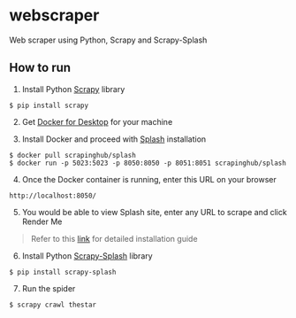 # webscraper
Web scraper using Python, Scrapy and Scrapy-Splash

## How to run
1. Install Python [Scrapy](https://scrapy.org/) library  

```
$ pip install scrapy
```

2. Get [Docker for Desktop](https://www.docker.com/get-started) for your machine

3. Install Docker and proceed with [Splash](https://splash.readthedocs.io/en/stable/index.html) installation

```Docker
$ docker pull scrapinghub/splash
$ docker run -p 5023:5023 -p 8050:8050 -p 8051:8051 scrapinghub/splash
```
4. Once the Docker container is running, enter this URL on your browser

```
http://localhost:8050/
```

5. You would be able to view Splash site, enter any URL to scrape and click Render Me

>Refer to this [link](https://splash.readthedocs.io/en/latest/install.html) for detailed installation guide

6. Install Python [Scrapy-Splash](https://splash.readthedocs.io/en/stable/index.html) library

```
$ pip install scrapy-splash
```

7. Run the spider

```
$ scrapy crawl thestar
```
